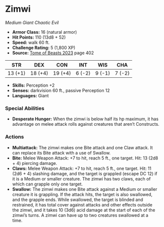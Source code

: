 # Zimwi

*Medium* *Giant* *Chaotic Evil*

- **Armor Class:** 16 (natural armor)
- **Hit Points:** 110 (13d8 + 52)
- **Speed:** walk 60 ft.
- **Challenge Rating:** 5 (1,800 XP)
- **Source:** [Tome of Beasts 2023](https://koboldpress.com/kpstore/product/tome-of-beasts-1-2023-edition/) page 402

| STR | DEX | CON | INT | WIS | CHA |
| --- | --- | --- | --- | --- | --- |
| 13 (+1) | 18 (+4) | 19 (+4) | 6 (-2) | 9 (-1) | 7 (-2) |

- **Skills:** Perception +2
- **Senses:** darkvision 60 ft., passive Perception 12
- **Languages:** Giant
### Special Abilities
- **Desperate Hunger:** When the zimwi is below half its hp maximum, it has advantage on melee attack rolls against creatures that aren’t Constructs.
### Actions
- **Multiattack:** The zimwi makes one Bite attack and one Claw attack. It can replace its Bite attack with a use of Swallow.
- **Bite:** Melee Weapon Attack: +7 to hit, reach 5 ft., one target. Hit: 13 (2d8 + 4) piercing damage.
- **Claws:** Melee Weapon Attack: +7 to hit, reach 5 ft., one target. Hit: 11 (2d6 + 4) slashing damage, and the target is grappled (escape DC 12) if it is a Medium or smaller creature. The zimwi has two claws, each of which can grapple only one target.
- **Swallow:** The zimwi makes one Bite attack against a Medium or smaller creature it is grappling. If the attack hits, the target is also swallowed, and the grapple ends. While swallowed, the target is blinded and restrained, it has total cover against attacks and other effects outside the zimwi, and it takes 10 (3d6) acid damage at the start of each of the zimwi’s turns. A zimwi can have up to two creatures swallowed at a time.
